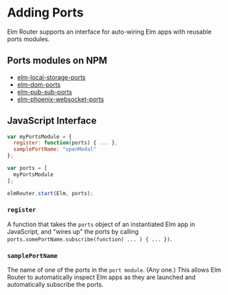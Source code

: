 # Adding Ports

Elm Router supports an interface for auto-wiring Elm apps with reusable ports modules.

## Ports modules on NPM

- [elm-local-storage-ports](https://www.npmjs.com/package/elm-local-storage-ports)
- [elm-dom-ports](https://www.npmjs.com/package/elm-dom-ports)
- [elm-pub-sub-ports](https://www.npmjs.com/package/elm-pub-sub-ports)
- [elm-phoenix-websocket-ports](https://www.npmjs.com/package/elm-phoenix-websocket-ports)

## JavaScript Interface

```javascript
var myPortsModule = {
  register: function(ports) { ... },
  samplePortName: "openModal"
};

var ports = [
  myPortsModule
];

elmRouter.start(Elm, ports);
```

### `register`

A function that takes the `ports` object of an instantiated Elm app in JavaScript, and "wires up" the ports by calling `ports.somePortName.subscribe(function( ... ) { ... })`.

### `samplePortName`

The name of one of the ports in the `port module`. (Any one.) This allows Elm Router to automatically inspect Elm apps as they are launched and automatically subscribe the ports.
